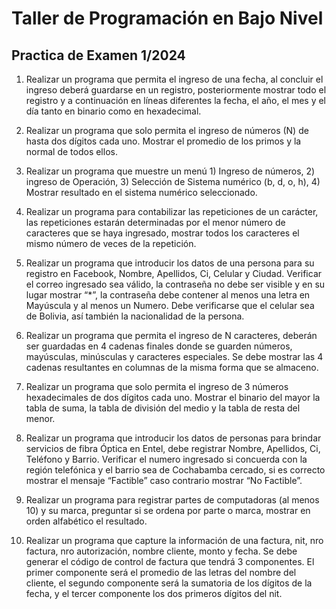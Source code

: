 # Taller de Programación en Bajo Nivel
## Practica de Examen 1/2024


1. Realizar un programa que permita el ingreso de una fecha, al concluir el ingreso deberá guardarse en un registro, posteriormente mostrar todo el registro y a continuación en líneas diferentes la fecha, el año, el mes y el día tanto en binario como en hexadecimal.

2. Realizar un programa que solo permita el ingreso de números (N) de hasta dos dígitos cada uno. Mostrar el promedio de los primos y la normal de todos ellos.

3. Realizar un programa que muestre un menú 1) Ingreso de números, 2) ingreso de Operación, 3) Selección de Sistema numérico (b, d, o, h), 4) Mostrar resultado en el sistema numérico seleccionado.

4. Realizar un programa para contabilizar las repeticiones de un carácter, las repeticiones estarán determinadas por el menor número de caracteres que se haya ingresado, mostrar todos los caracteres el mismo número de veces de la repetición.

5. Realizar un programa que introducir los datos de una persona para su registro en Facebook, Nombre, Apellidos, Ci, Celular y Ciudad. Verificar el correo ingresado sea válido, la contraseña no debe ser visible y en su lugar mostrar “*”, la contraseña debe contener al menos una letra en Mayúscula y al menos un Numero. Debe verificarse que el celular sea de Bolivia, así también la nacionalidad de la persona.

6. Realizar un programa que permita el ingreso de N caracteres, deberán ser guardadas en 4 cadenas finales donde se guarden números, mayúsculas, minúsculas y caracteres especiales. Se debe mostrar las 4 cadenas resultantes en columnas de la misma forma que se  almaceno.

7. Realizar un programa que solo permita el ingreso de 3 números hexadecimales de dos dígitos cada uno. Mostrar el binario del mayor la tabla de suma, la tabla de división del medio y la tabla de resta del menor.

8. Realizar un programa que introducir los datos de personas para brindar servicios de fibra Óptica en Entel, debe registrar Nombre, Apellidos, Ci, Teléfono y Barrio. Verificar el numero ingresado si concuerda con la región telefónica y el barrio sea de Cochabamba cercado, si es correcto mostrar el mensaje “Factible” caso contrario mostrar “No Factible”.

9. Realizar un programa para registrar partes de computadoras (al menos 10) y su marca, preguntar si se ordena por parte o marca, mostrar en orden alfabético el resultado.

10. Realizar un programa que capture la información de una factura, nit, nro factura, nro autorización, nombre cliente, monto y fecha. Se debe generar el código de control de factura que tendrá 3 componentes. El primer componente será el promedio de las letras del nombre del cliente, el segundo componente será la sumatoria de los dígitos de la fecha, y el tercer componente los dos primeros dígitos del nit.
